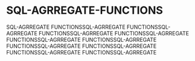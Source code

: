 # SQL-AGRREGATE-FUNCTIONS
SQL-AGRREGATE FUNCTIONSSQL-AGRREGATE FUNCTIONSSQL-AGRREGATE FUNCTIONSSQL-AGRREGATE FUNCTIONSSQL-AGRREGATE FUNCTIONSSQL-AGRREGATE FUNCTIONSSQL-AGRREGATE FUNCTIONSSQL-AGRREGATE FUNCTIONSSQL-AGRREGATE FUNCTIONSSQL-AGRREGATE FUNCTIONSSQL-AGRREGATE 
